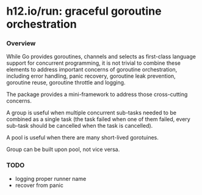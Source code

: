 h12.io/run: graceful goroutine orchestration
============================================

### Overview

While Go provides goroutines, channels and selects as first-class language
support for concurrent programming, it is not trivial to combine these elements
to address important concerns of goroutine orchestration, including error
handling, panic recovery, goroutine leak prevention, goroutine reuse, goroutine
throttle and logging.

The package provides a mini-framework to address those cross-cutting concerns.

A group is useful when multiple concurrent sub-tasks needed to be combined as
a single task (the task failed when one of them failed, every sub-task should be
cancelled when the task is cancelled).

A pool is useful when there are many short-lived gorotuines.

Group can be built upon pool, not vice versa.

### TODO
* logging proper runner name
* recover from panic